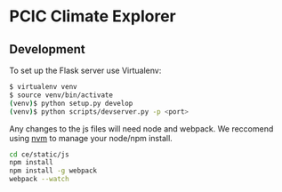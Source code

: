 # PCIC Climate Explorer

## Development

To set up the Flask server use Virtualenv:

```bash
$ virtualenv venv
$ source venv/bin/activate
(venv)$ python setup.py develop
(venv)$ python scripts/devserver.py -p <port>
```

Any changes to the js files will need node and webpack. We reccomend using [nvm](https://github.com/creationix/nvm) to manage your node/npm install.

```bash  
cd ce/static/js
npm install
npm install -g webpack
webpack --watch
```    
